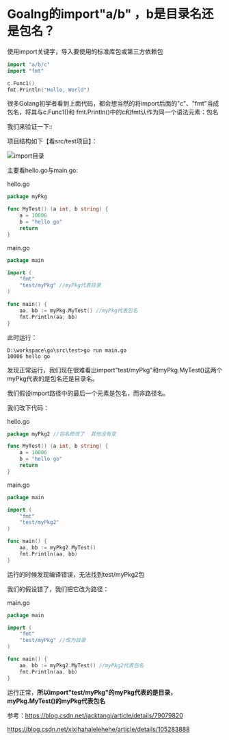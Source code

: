 #  Goalng的import"a/b" ，b是目录名还是包名？

使用import关键字，导入要使用的标准库包或第三方依赖包

```go
import "a/b/c"
import "fmt"

c.Func1()
fmt.Println("Hello, World")
```

很多Golang初学者看到上面代码，都会想当然的将import后面的"c"、"fmt"当成包名，将其与c.Func1()和 fmt.Println()中的c和fmt认作为同一个语法元素：包名

我们来验证一下::

项目结构如下【看src/test项目】：

![import目录](https://cdn.jsdelivr.net/gh/xyf1096415969/blogImgs@main/imgs/Golang/import目录.png)

主要看hello.go与main.go:

hello.go

```go
package myPkg

func MyTest() (a int, b string) {
	a = 10006
	b = "hello go"
	return
} 
```

main.go

```go
package main

import (
	"fmt"
	"test/myPkg" //myPkg代表目录
)

func main() {
	aa, bb := myPkg.MyTest() //myPkg代表包名
	fmt.Println(aa, bb)
} 
```

此时运行：

```
D:\workspace\go\src\test>go run main.go 
10006 hello go
```

发现正常运行，我们现在很难看出import"test/myPkg"和myPkg.MyTest()这两个myPkg代表的是包名还是目录名。

我们假设import路径中的最后一个元素是包名，而非路径名。

我们改下代码：

hello.go

```go
package myPkg2 //包名修改了  其他没有变

func MyTest() (a int, b string) {
	a = 10006
	b = "hello go"
	return
} 
```

main.go

```go
package main

import (
	"fmt"
	"test/myPkg2"
)

func main() {
	aa, bb := myPkg2.MyTest()
	fmt.Println(aa, bb)
} 
```

运行的时候发现编译错误，无法找到test/myPkg2包

我们的假设错了，我们把它改为路径：

main.go

```go
package main

import (
	"fmt"
	"test/myPkg" //改为目录
)

func main() {
	aa, bb := myPkg2.MyTest() //myPkg2代表包名
	fmt.Println(aa, bb)
} 
```

运行正常，**所以import"test/myPkg"的myPkg代表的是目录，myPkg.MyTest()的myPkg代表包名**

参考：https://blog.csdn.net/jacktangj/article/details/79079820

https://blog.csdn.net/xixihahalelehehe/article/details/105283888